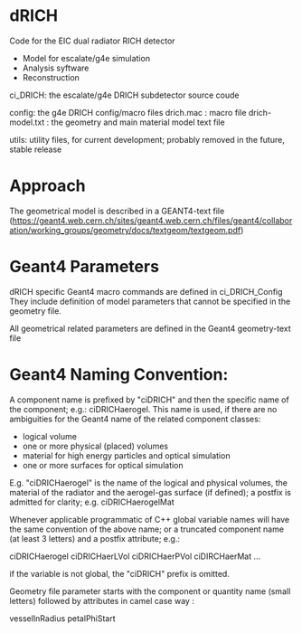 # dRICH

Code for the EIC dual radiator RICH detector
- Model for escalate/g4e simulation
- Analysis syftware
- Reconstruction

ci_DRICH: the escalate/g4e DRICH subdetector source coude

config: the g4e DRICH config/macro files
  drich.mac : macro file
  drich-model.txt : the geometry and main material model text file

utils: utility files, for current development; probably removed in the future, stable release

# Approach

The geometrical model is described in a GEANT4-text file (https://geant4.web.cern.ch/sites/geant4.web.cern.ch/files/geant4/collaboration/working_groups/geometry/docs/textgeom/textgeom.pdf)

# Geant4 Parameters

dRICH specific Geant4 macro commands are defined in ci_DRICH_Config
They include definition of model parameters that cannot be specified in the geometry file.

All geometrical related parameters are defined in the Geant4 geometry-text file

# Geant4 Naming Convention:

A component name is prefixed by "ciDRICH" and then the specific name of the component; e.g.: ciDRICHaerogel.
This name is used, if there are no ambiguities for the Geant4 name of the related component classes:
 - logical volume
 - one or more physical (placed) volumes
 - material for high energy particles and optical simulation
 - one or more surfaces for optical simulation

E.g. "ciDRICHaerogel" is the name of the logical and physical volumes, the material of the radiator and the aerogel-gas surface (if defined); a postfix is admitted for clarity; e.g. ciDRICHaerogelMat

Whenever applicable programmatic of C++ global variable names will have the same convention of the above name; or a truncated component name (at least 3 letters) and a postfix attribute; e.g.:

 ciDRICHaerogel
 ciDRICHaerLVol
 ciDRICHaerPVol
 ciDIRCHaerMat
 ...

if the variable is not global, the "ciDRICH" prefix is omitted.


Geometry file parameter starts with the component or quantity name (small letters) followed by attributes in camel case way :

 vesselInRadius
 petalPhiStart